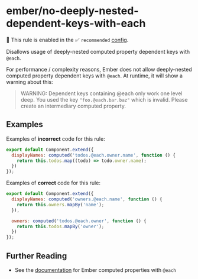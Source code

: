 # ember/no-deeply-nested-dependent-keys-with-each

💼 This rule is enabled in the ✅ `recommended` [config](https://github.com/ember-cli/eslint-plugin-ember#-configurations).

<!-- end auto-generated rule header -->

Disallows usage of deeply-nested computed property dependent keys with `@each`.

For performance / complexity reasons, Ember does not allow deeply-nested computed property dependent keys with `@each`. At runtime, it will show a warning about this:

> WARNING: Dependent keys containing @each only work one level deep. You used the key `"foo.@each.bar.baz"` which is invalid. Please create an intermediary computed property.

## Examples

Examples of **incorrect** code for this rule:

```js
export default Component.extend({
  displayNames: computed('todos.@each.owner.name', function () {
    return this.todos.map((todo) => todo.owner.name);
  })
});
```

Examples of **correct** code for this rule:

```js
export default Component.extend({
  displayNames: computed('owners.@each.name', function () {
    return this.owners.mapBy('name');
  }),

  owners: computed('todos.@each.owner', function () {
    return this.todos.mapBy('owner');
  })
});
```

## Further Reading

- See the [documentation](https://guides.emberjs.com/release/object-model/computed-properties-and-aggregate-data/) for Ember computed properties with `@each`
